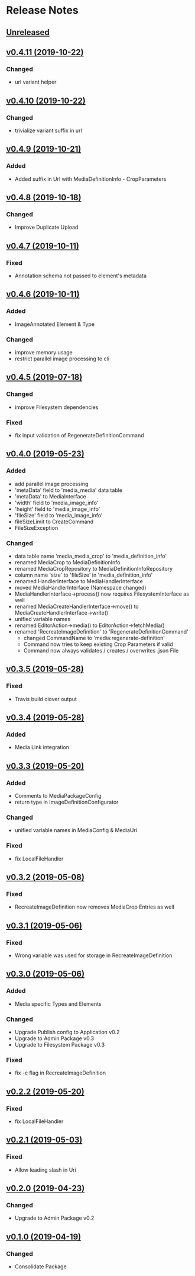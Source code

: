 # Release Notes

## [Unreleased](https://github.com/ixocreate/media-package/compare/0.4.11...develop)

## [v0.4.11 (2019-10-22)](https://github.com/ixocreate/media-package/compare/0.4.10...0.4.11)
### Changed
- url variant helper

## [v0.4.10 (2019-10-22)](https://github.com/ixocreate/media-package/compare/0.4.9...0.4.10)
### Changed
- trivialize variant suffix in url

## [v0.4.9 (2019-10-21)](https://github.com/ixocreate/media-package/compare/0.4.8...0.4.9)
### Added
- Added suffix in Url with MediaDefinitionInfo - CropParameters

## [v0.4.8 (2019-10-18)](https://github.com/ixocreate/media-package/compare/0.4.7...0.4.8)
### Changed
- Improve Duplicate Upload

## [v0.4.7 (2019-10-11)](https://github.com/ixocreate/media-package/compare/0.4.6...0.4.7)
### Fixed
- Annotation schema not passed to element's metadata

## [v0.4.6 (2019-10-11)](https://github.com/ixocreate/media-package/compare/0.4.5...0.4.6)
### Added
- ImageAnnotated Element & Type
### Changed
- improve memory usage
- restrict parallel image processing to cli

## [v0.4.5 (2019-07-18)](https://github.com/ixocreate/media-package/compare/0.4.4...0.4.5)
### Changed
- improve Filesystem dependencies
### Fixed
- fix input validation of RegenerateDefinitionCommand

## [v0.4.0 (2019-05-23)](https://github.com/ixocreate/media-package/compare/0.3.5...0.4.0)
### Added
- add parallel image processing
- 'metaData' field to 'media_media' data table
- 'metaData' to MediaInterface 
- 'width' field to 'media_image_info'
- 'height' field to 'media_image_info'
- 'fileSize' field to 'media_image_info'
- fileSizeLimit to CreateCommand
- FileSizeException

### Changed
- data table name 'media_media_crop' to 'media_definition_info'
- renamed MediaCrop to MediaDefinitionInfo
- renamed MediaCropRepository to MediaDefinitionInfoRepository
- column name 'size' to 'fileSize' in 'media_definition_info'
- renamed HandlerInterface to MediaHandlerInterface
- moved MediaHandlerInterface (Namespace changed)
- MediaHandlerInterface->process() now requires FilesystemInterface as well
- renamed MediaCreateHandlerInterface->move() to MediaCreateHandlerInterface->write()
- unified variable names
- renamed EditorAction->media() to EditorAction->fetchMedia()
- renamed 'RecreateImageDefinition' to 'RegenerateDefinitionCommand'
  - changed CommandName to 'media:regenerate-definition'
  - Command now tries to keep existing Crop Parameters if valid
  - Command now always validates / creates / overwrites .json File 

## [v0.3.5 (2019-05-28)](https://github.com/ixocreate/media-package/compare/0.3.4...0.3.5)
### Fixed
- Travis build clover output

## [v0.3.4 (2019-05-28)](https://github.com/ixocreate/media-package/compare/0.3.3...0.3.4)
### Added
- Media Link integration
 
## [v0.3.3 (2019-05-20)](https://github.com/ixocreate/media-package/compare/0.3.2...0.3.3)
### Added
- Comments to MediaPackageConfig
- return type in ImageDefinitionConfigurator
### Changed
- unified variable names in MediaConfig & MediaUri
### Fixed
- fix LocalFileHandler

## [v0.3.2 (2019-05-08)](https://github.com/ixocreate/media-package/compare/0.3.1...0.3.2)
### Fixed
- RecreateImageDefinition now removes MediaCrop Entries as well

## [v0.3.1 (2019-05-06)](https://github.com/ixocreate/media-package/compare/0.3.0...0.3.1)
### Fixed
- Wrong variable was used for storage in RecreateImageDefinition

## [v0.3.0 (2019-05-06)](https://github.com/ixocreate/media-package/compare/0.2.1...0.3.0)
### Added
- Media specific Types and Elements
### Changed
- Upgrade Publish config to Application v0.2
- Upgrade to Admin Package v0.3
- Upgrade to Filesystem Package v0.3
### Fixed
- fix -c flag in RecreateImageDefinition

## [v0.2.2 (2019-05-20)](https://github.com/ixocreate/media-package/compare/0.2.1...0.2.2)
### Fixed
- fix LocalFileHandler

## [v0.2.1 (2019-05-03)](https://github.com/ixocreate/media-package/compare/0.2.0...0.2.1)
### Fixed
- Allow leading slash in Uri

## [v0.2.0 (2019-04-23)](https://github.com/ixocreate/media-package/compare/0.1.0...0.2.0)
### Changed
- Upgrade to Admin Package v0.2

## [v0.1.0 (2019-04-19)](https://github.com/ixocreate/media-package/compare/master...0.1.0)
### Changed
- Consolidate Package
